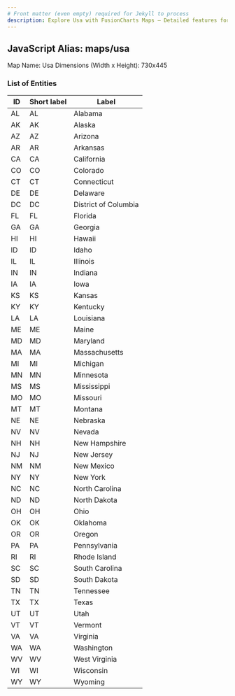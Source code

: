 ```yaml
---
# Front matter (even empty) required for Jekyll to process
description: Explore Usa with FusionCharts Maps – Detailed features for seamless integration. Try now & enhance your data visualization today! 
---
```


## JavaScript Alias: maps/usa

Map Name: Usa
Dimensions (Width x Height): 730x445





### List of Entities

ID | Short label | Label
---|---|---|
AL|AL|Alabama
AK|AK|Alaska
AZ|AZ|Arizona
AR|AR|Arkansas
CA|CA|California
CO|CO|Colorado
CT|CT|Connecticut
DE|DE|Delaware
DC|DC|District of Columbia
FL|FL|Florida
GA|GA|Georgia
HI|HI|Hawaii
ID|ID|Idaho
IL|IL|Illinois
IN|IN|Indiana
IA|IA|Iowa
KS|KS|Kansas
KY|KY|Kentucky
LA|LA|Louisiana
ME|ME|Maine
MD|MD|Maryland
MA|MA|Massachusetts
MI|MI|Michigan
MN|MN|Minnesota
MS|MS|Mississippi
MO|MO|Missouri
MT|MT|Montana
NE|NE|Nebraska
NV|NV|Nevada
NH|NH|New Hampshire
NJ|NJ|New Jersey
NM|NM|New Mexico
NY|NY|New York
NC|NC|North Carolina
ND|ND|North Dakota
OH|OH|Ohio
OK|OK|Oklahoma
OR|OR|Oregon
PA|PA|Pennsylvania
RI|RI|Rhode Island
SC|SC|South Carolina
SD|SD|South Dakota
TN|TN|Tennessee
TX|TX|Texas
UT|UT|Utah
VT|VT|Vermont
VA|VA|Virginia
WA|WA|Washington
WV|WV|West Virginia
WI|WI|Wisconsin
WY|WY|Wyoming

